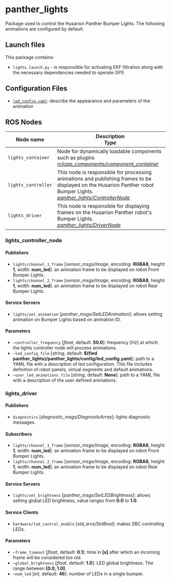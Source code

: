 # panther_lights

Package used to control the Husarion Panther Bumper Lights. The following animations are configured by default:

## Launch files

This package contains:

- `lights.launch.py` - is responsible for activating EKF filtration along with the necessary dependencies needed to operate GPS

## Configuration Files

- [`led_config.yaml`](./config/led_config.yaml): describe the appearance and parameters of the animation

## ROS Nodes

| Node name           | Description <br/> *Type*                                                                                                                                                                        |
| ------------------- | ----------------------------------------------------------------------------------------------------------------------------------------------------------------------------------------------- |
| `lights_container`  | Node for dynamically loadable components such as plugins <br/> *[rclcpp_components/component_container](https://github.com/ros2/rclcpp/tree/rolling/rclcpp_components)*                          |
| `lights_controller` | This node is responsible for processing animations and publishing frames to be displayed on the Husarion Panther robot Bumper Lights. <br/> *[panther_lights/ControllerNode](./panther_lights)* |
| `lights_driver`     | This node is responsible for displaying frames on the Husarion Panther robot's Bumper Lights. <br/> *[panther_lights/DriverNode](./panther_lights)*                                             |

### lights_controller_node

#### Publishers

- `lights/channel_1_frame` [*sensor_msgs/Image*, encoding: **RGBA8**, height: **1**, width: **num_led**]: an animation frame to be displayed on robot Front Bumper Lights.
- `lights/channel_2_frame` [*sensor_msgs/Image*, encoding: **RGBA8**, height: **1**, width: **num_led**]: an animation frame to be displayed on robot Rear Bumper Lights.

#### Service Servers

- `lights/set_animation` [*panther_msgs/SetLEDAnimation*]: allows setting animation on Bumper Lights based on animation ID.

#### Parameters

- `~controller_frequency` [*float*, default: **50.0**]: frequency [Hz] at which the lights controller node will process animations.
- `~led_config_file` [*string*, default: **$(find panther_lights)/panther_lights/config/led_config.yaml**]: path to a YAML file with a description of led configuration. This file includes definition of robot panels, virtual segments and default animations.
- `~user_led_animations_file` [*string*, default: **None**]: path to a YAML file with a description of the user defined animations.

### lights_driver

#### Publishers

- `diagnostics` [*diagnostic_msgs/DiagnosticArray*]: lights diagnostic messages.

#### Subscribers

- `lights/channel_1_frame` [*sensor_msgs/Image*, encoding: **RGBA8**, height: **1**, width: **num_led**]: an animation frame to be displayed on robot Front Bumper Lights.
- `lights/channel_2_frame` [*sensor_msgs/Image*, encoding: **RGBA8**, height: **1**, width: **num_led**]: an animation frame to be displayed on robot Rear Bumper Lights.

#### Service Servers

- `lights/set_brightness` [*panther_msgs/SetLEDBrightness*]: allows setting global LED brightness, value ranges from **0.0** to **1.0**.

#### Service Clients

- `hardware/led_control_enable` [*std_srvs/SetBool*]: makes SBC controlling LEDs.

#### Parameters

- `~frame_timeout` [*float*, default: **0.1**]: time in **[s]** after which an incoming frame will be considered too old.
- `~global_brightness` [*float*, default: **1.0**]: LED global brightness. The range between **[0.0, 1.0]**.
- `~num_led` [*int*, default: **46**]: number of LEDs in a single bumper.
